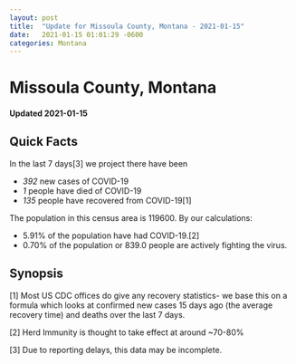 ```yaml
---
layout: post
title:  "Update for Missoula County, Montana - 2021-01-15"
date:   2021-01-15 01:01:29 -0600
categories: Montana
---
```


# Missoula County, Montana
#### Updated 2021-01-15

## Quick Facts

In the last 7 days[3] we project there have been
- *392* new cases of COVID-19
- *1* people have died of COVID-19
- *135* people have recovered from COVID-19[1]

The population in this census area is 119600. By our calculations:
- 5.91% of the population have had COVID-19.[2]
- 0.70% of the population or 839.0 people are actively fighting the virus.

## Synopsis




[1] Most US CDC offices do give any recovery statistics- we base this on a formula which looks at confirmed new cases
15 days ago (the average recovery time) and deaths over the last 7 days.

[2] Herd Immunity is thought to take effect at around ~70-80%

[3] Due to reporting delays, this data may be incomplete.
 
    